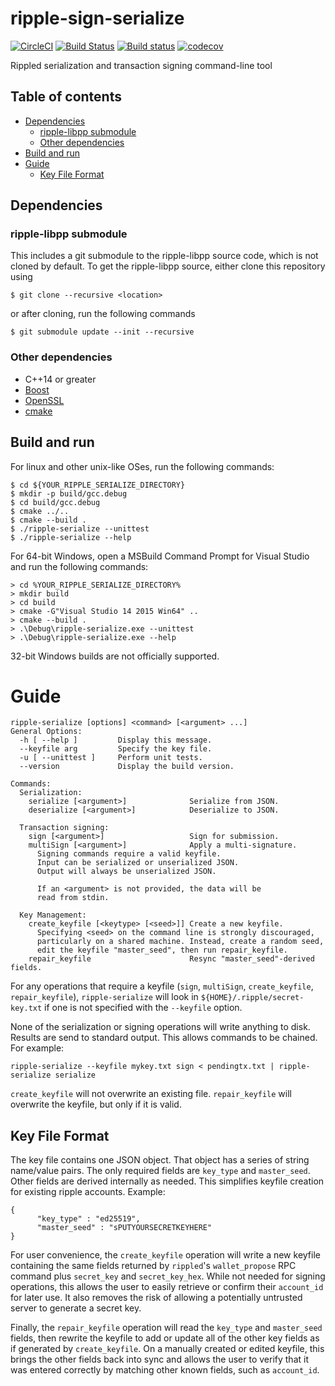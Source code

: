 # ripple-sign-serialize
 
[![CircleCI](https://circleci.com/gh/ximinez/ripple-sign-serialize.svg?style=svg)](https://circleci.com/gh/ximinez/ripple-sign-serialize)
[![Build Status](https://travis-ci.org/ximinez/ripple-sign-serialize.svg?branch=master)](https://travis-ci.org/ximinez/ripple-sign-serialize)
[![Build status](https://ci.appveyor.com/api/projects/status/3h1nd3xfprcimtbd?svg=true)](https://ci.appveyor.com/project/ximinez/ripple-sign-serialize)
[![codecov](https://codecov.io/gh/ximinez/ripple-sign-serialize/branch/master/graph/badge.svg)](https://codecov.io/gh/ximinez/ripple-sign-serialize)

Rippled serialization and transaction signing command-line tool

## Table of contents

* [Dependencies](#dependencies)
  * [ripple-libpp submodule](#ripple-libpp-submodule)
  * [Other dependencies](#other-dependencies)
* [Build and run](#build-and-run)
* [Guide](#guide)
  * [Key File Format](#key-file-format)

## Dependencies

### ripple-libpp submodule

This includes a git submodule to the ripple-libpp source code, which is not cloned by default. To get the ripple-libpp source, either clone this repository using
```
$ git clone --recursive <location>
```
or after cloning, run the following commands
```
$ git submodule update --init --recursive
```

### Other dependencies

* C++14 or greater
* [Boost](http://www.boost.org/)
* [OpenSSL](https://www.openssl.org/)
* [cmake](https://cmake.org)

## Build and run

For linux and other unix-like OSes, run the following commands:

```
$ cd ${YOUR_RIPPLE_SERIALIZE_DIRECTORY}
$ mkdir -p build/gcc.debug
$ cd build/gcc.debug
$ cmake ../..
$ cmake --build .
$ ./ripple-serialize --unittest
$ ./ripple-serialize --help
```

For 64-bit Windows, open a MSBuild Command Prompt for Visual Studio
and run the following commands:

```
> cd %YOUR_RIPPLE_SERIALIZE_DIRECTORY%
> mkdir build
> cd build
> cmake -G"Visual Studio 14 2015 Win64" ..
> cmake --build .
> .\Debug\ripple-serialize.exe --unittest
> .\Debug\ripple-serialize.exe --help
```

32-bit Windows builds are not officially supported.

# Guide

```
ripple-serialize [options] <command> [<argument> ...]
General Options:
  -h [ --help ]         Display this message.
  --keyfile arg         Specify the key file.
  -u [ --unittest ]     Perform unit tests.
  --version             Display the build version.

Commands:
  Serialization:
    serialize [<argument>]              Serialize from JSON.
    deserialize [<argument>]            Deserialize to JSON.

  Transaction signing:
    sign [<argument>]                   Sign for submission.
    multiSign [<argument>]              Apply a multi-signature.
      Signing commands require a valid keyfile.
      Input can be serialized or unserialized JSON.
      Output will always be unserialized JSON.

      If an <argument> is not provided, the data will be
      read from stdin.

  Key Management:
    create_keyfile [<keytype> [<seed>]] Create a new keyfile.
      Specifying <seed> on the command line is strongly discouraged,
      particularly on a shared machine. Instead, create a random seed,
      edit the keyfile "master_seed", then run repair_keyfile.
    repair_keyfile                      Resync "master_seed"-derived fields.
```

For any operations that require a keyfile (`sign`, `multiSign`, `create_keyfile`,
`repair_keyfile`), `ripple-serialize` will look in `${HOME}/.ripple/secret-key.txt`
if one is not specified with the `--keyfile` option.

None of the serialization or signing operations will write anything to disk. Results
are send to standard output. This allows commands to be chained. For example:
```
ripple-serialize --keyfile mykey.txt sign < pendingtx.txt | ripple-serialize serialize
```

`create_keyfile` will not overwrite an existing file. `repair_keyfile` will overwrite
the keyfile, but only if it is valid.

## Key File Format

The key file contains one JSON object. That object has a series of string name/value
pairs. The only required fields are `key_type` and `master_seed`. Other fields are
derived internally as needed. This simplifies keyfile creation for existing ripple
accounts. Example:

```
{
      "key_type" : "ed25519",
      "master_seed" : "sPUTYOURSECRETKEYHERE"
}
```

For user convenience, the `create_keyfile` operation will write a new keyfile
containing the same fields returned by `rippled`'s `wallet_propose` RPC command
plus `secret_key` and `secret_key_hex`. While not needed for signing operations,
this allows the user to easily retrieve or confirm their `account_id` for later
use. It also removes the risk of allowing a potentially untrusted server to
generate a secret key.

Finally, the `repair_keyfile` operation will read the `key_type` and `master_seed`
fields, then rewrite the keyfile to add or update all of the other key fields as
if generated by `create_keyfile`. On a manually created or edited keyfile, this
brings the other fields back into sync and allows the user to verify that it was
entered correctly by matching other known fields, such as `account_id`.
